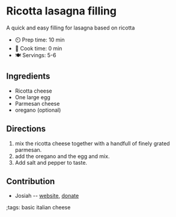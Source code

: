 # Ricotta lasagna filling

A quick and easy filling for lasagna based on ricotta 

- ⏲️ Prep time: 10 min
- 🍳 Cook time: 0 min
- 🍽️ Servings: 5-6

## Ingredients

- Ricotta cheese 
- One large egg
- Parmesan cheese
- oregano (optional)

## Directions

1. mix the ricotta cheese together with a handfull of finely grated parmesan.
2. add the oregano and the egg and mix.
3. Add salt and pepper to taste.

## Contribution

- Josiah -- [website](https://himiko.cloud), [donate](https://himiko.cloud/donate/)

;tags: basic italian cheese

